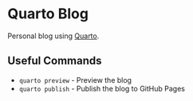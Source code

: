 # Quarto Blog
Personal blog using [Quarto](https://quarto.org/).

## Useful Commands
- `quarto preview` - Preview the blog
- `quarto publish` - Publish the blog to GitHub Pages

